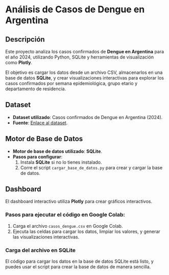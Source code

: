 # Análisis de Casos de Dengue en Argentina

## Descripción
Este proyecto analiza los casos confirmados de **Dengue en Argentina** para el año 2024, utilizando Python, SQLite y herramientas de visualización como **Plotly**.

El objetivo es cargar los datos desde un archivo CSV, almacenarlos en una base de datos **SQLite**, y crear visualizaciones interactivas para explorar los casos confirmados por semana epidemiológica, grupo etario y departamento de residencia.

## Dataset
- **Dataset utilizado**: Casos confirmados de Dengue en Argentina (2024).
- **Fuente**: [Enlace al dataset](https://www.argentina.gob.ar/datosabiertos).

## Motor de Base de Datos
- **Motor de base de datos utilizado**: **SQLite**.
- **Pasos para configurar**:
  1. Instala **SQLite** si no lo tienes instalado.
  2. Corre el script `cargar_base_de_datos.py` para crear y cargar la base de datos.

## Dashboard
El dashboard interactivo utiliza **Plotly** para crear gráficos interactivos.

### Pasos para ejecutar el código en Google Colab:
1. Carga el archivo `casos_dengue.csv` en Google Colab.
2. Ejecuta las celdas para cargar los datos, limpiar los valores, y generar las visualizaciones interactivas.

### Carga del archivo en SQLite
El código para cargar los datos en la base de datos SQLite está listo, y puedes usar el script para crear la base de datos de manera sencilla.
